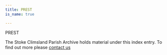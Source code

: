 ```yaml
---
title: PREST
is_name: true

---
```


PREST


The Stoke Climsland Parish Archive holds material under this index entry. To find out more please [contact us](/contact/)
